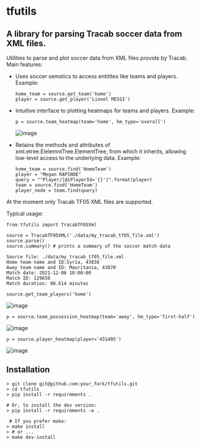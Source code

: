 # tfutils
## A library for parsing Tracab soccer data from XML files.

Utilities to parse and plot soccer data from XML files 
provide by Tracab. Main features:
* Uses soccer sematics to access entitites like teams and players.
  Example:
  ```
  home_team = source.get_team('home')
  player = source.get_player('Lionel MESSI')
  ```
* Intuitive interface to plotting heatmaps for teams and players.
  Example:
  ```
  p = source.team_heatmap(team='home', hm_type='overall')
  ```
  ![image](https://user-images.githubusercontent.com/2517549/200660261-45efed04-8495-4faa-bc17-77b56bbd6559.png)
  
* Retains the methods and attributes of xml.etree.ElelemntTree.ElementTree,
  from which it inherits, allowing low-level access to the underlying data. 
  Example:
  ```
  home_team = source.find('HomeTeam')
  player = "Megan RAPINOE"
  query = ""Player/[@iPlayerId='{}']".format(player)
  team = source.find('HomeTeam')
  player_node = team.find(query)
  ```
At the moment only Tracab TF05 XML files are supported.

Typical usage:
```
from tfutils import TracabTF05Xml

source = TracabTF05XML('./data/my_tracab_tf05_file.xml')
source.parse()
source.summary() # prints a summary of the soccer match data

Source file: ./data/my_tracab_tf05_file.xml
Home team name and ID:Syria, 43838
Away team name and ID: Mauritania, 43870
Match date: 2021-12-06 18:00:00
Match ID: 129650
Match duration: 98.614 minutes

source.get_team_players('home')
```
![image](https://user-images.githubusercontent.com/2517549/200660485-7f08d43d-c667-4348-8187-d70e201d3810.png)
```
p = source.team_possession_heatmap(team='away', hm_type='first-half')
```
![image](https://user-images.githubusercontent.com/2517549/200660885-69e652e1-56b0-4cc2-8045-f3f7cfb91b82.png)
```
p = source.player_heatmap(player='431495')
```
![image](https://user-images.githubusercontent.com/2517549/200661408-abe482da-8885-4bbc-8d6b-17a40f46d7c8.png)

## Installation
```
> git clone git@github.com:your_fork/tfutils.git
> cd tfutils
> pip install -r requirements .

# Or, to install the dev version:
> pip install -r requirements -e .
 
 # If you prefer make:
> make install 
> # or ...
> make dev-install
```

